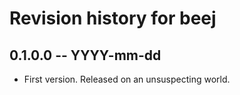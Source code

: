 # Revision history for beej

## 0.1.0.0 -- YYYY-mm-dd

* First version. Released on an unsuspecting world.
